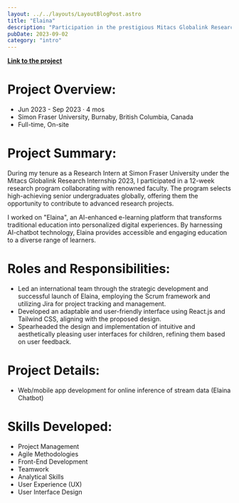 ```yaml
---
layout: ../../layouts/LayoutBlogPost.astro
title: "Elaina"
description: "Participation in the prestigious Mitacs Globalink Research Internship, contributing to the development of Elaina, an AI-enhanced e-learning platform. This project showcases skills in project management, agile methodologies, and user interface design."
pubDate: 2023-09-02
category: "intro"
---
```


[**Link to the project**](https://www.elaina.study/)

# **Project Overview:**

- Jun 2023 - Sep 2023 · 4 mos
- Simon Fraser University, Burnaby, British Columbia, Canada
- Full-time, On-site

# **Project Summary:**
During my tenure as a Research Intern at Simon Fraser University under the Mitacs Globalink Research Internship 2023, I participated in a 12-week research program collaborating with renowned faculty. The program selects high-achieving senior undergraduates globally, offering them the opportunity to contribute to advanced research projects.

I worked on "Elaina", an AI-enhanced e-learning platform that transforms traditional education into personalized digital experiences. By harnessing AI-chatbot technology, Elaina provides accessible and engaging education to a diverse range of learners.

# **Roles and Responsibilities:**
- Led an international team through the strategic development and successful launch of Elaina, employing the Scrum framework and utilizing Jira for project tracking and management.
- Developed an adaptable and user-friendly interface using React.js and Tailwind CSS, aligning with the proposed design.
- Spearheaded the design and implementation of intuitive and aesthetically pleasing user interfaces for children, refining them based on user feedback.

# **Project Details:**
- Web/mobile app development for online inference of stream data (Elaina Chatbot)

# **Skills Developed:**
- Project Management
- Agile Methodologies
- Front-End Development
- Teamwork
- Analytical Skills
- User Experience (UX)
- User Interface Design
